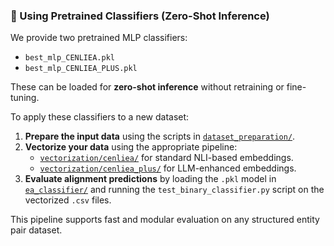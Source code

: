 ### 🔁 Using Pretrained Classifiers (Zero-Shot Inference)

We provide two pretrained MLP classifiers:

- `best_mlp_CENLIEA.pkl`
- `best_mlp_CENLIEA_PLUS.pkl`

These can be loaded for **zero-shot inference** without retraining or fine-tuning.

To apply these classifiers to a new dataset:

1. **Prepare the input data** using the scripts in [`dataset_preparation/`](./dataset_preparation).
2. **Vectorize your data** using the appropriate pipeline:
   - [`vectorization/cenliea/`](./vectorization/cenliea) for standard NLI-based embeddings.
   - [`vectorization/cenliea_plus/`](./vectorization/cenliea_plus) for LLM-enhanced embeddings.
3. **Evaluate alignment predictions** by loading the `.pkl` model in [`ea_classifier/`](./ea_classifier) and running the `test_binary_classifier.py` script on the vectorized `.csv` files.

This pipeline supports fast and modular evaluation on any structured entity pair dataset.
